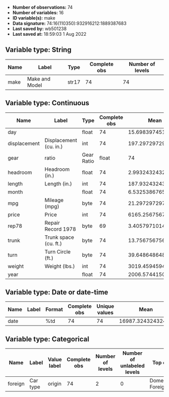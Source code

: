 - **Number of observations:** 74
- **Number of variables:** 16
- **ID variable(s):** make
- **Data signature:** 74:16(110350):932916212:1889387683
- **Last saved by:** wb501238
- **Last saved at:** 18:59:03 1 Aug 2022

## Variable type: String

| Name | Label | Type | Complete obs | Number of levels |
|---|---|---|---|---|
| make | Make and Model | str17 | 74 | 74 |

## Variable type: Continuous

| Name | Label | Type | Complete obs | Mean | Std Dev | p0 | p25 | p50 | p75 | p100 |
|---|---|---|---|---|---|---|---|---|---|---|
| day |  | float | 74 | 15.69839745115589 | 9.142045845400267 | 1.236236810684204 | 7.424164772033691 | 14.43680381774902 | 24.42776298522949 | 29.36405944824219 |
| displacement | Displacement (cu. in.) | int | 74 | 197.2972972972973 | 91.83721896440397 | 79 | 119 | 196 | 250 | 425 |
| gear | ratio | Gear Ratio | float | 74 | 3.014864866797988 | .4562870967076303 | 2.190000057220459 | 2.730000019073486 | 2.955000042915344 | 3.369999885559082 | 3.890000104904175 |
| headroom | Headroom (in.) | float | 74 | 2.993243243243243 | .8459947668287706 | 1.5 | 2.5 | 3 | 3.5 | 5 |
| length | Length (in.) | int | 74 | 187.9324324324324 | 22.26633990202158 | 142 | 170 | 192.5 | 204 | 233 |
| month |  | float | 74 | 6.532538676584089 | 3.053062828319645 | 1.230261087417603 | 4.199848651885986 | 6.397584199905396 | 9.27304744720459 | 11.85327625274658 |
| mpg | Mileage (mpg) | byte | 74 | 21.2972972972973 | 5.785503209735141 | 12 | 18 | 20 | 25 | 41 |
| price | Price | int | 74 | 6165.256756756757 | 2949.495884768919 | 3291 | 4195 | 5006.5 | 6342 | 15906 |
| rep78 | Repair Record 1978 | byte | 69 | 3.405797101449275 | .9899322701090411 | 1 | 3 | 3 | 4 | 5 |
| trunk | Trunk space (cu. ft.) | byte | 74 | 13.75675675675676 | 4.277404189173203 | 5 | 10 | 14 | 17 | 23 |
| turn | Turn Circle (ft.)  | byte | 74 | 39.64864864864865 | 4.399353727233913 | 31 | 36 | 40 | 43 | 51 |
| weight | Weight (lbs.) | int | 74 | 3019.45945945946 | 777.1935671373662 | 1760 | 2240 | 3190 | 3600 | 4840 |
| year |  | float | 74 | 2006.574415052259 | 8.383728129085801 | 1990.054809570313 | 1999.98876953125 | 2006.737243652344 | 2013.239624023438 | 2019.763305664063 |

## Variable type: Date or date-time

| Name | Label | Format | Complete obs | Unique values | Mean | Std Dev | Min | Median | Max |
|---|---|---|---|---|---|---|---|---|---|
| date |  | %td | 74 | 74 | 16987.32432432432 | 3064.404588564298 | 10995 | 17108.5 | 21821 |

## Variable type: Categorical

| Name | Label | Value label | Complete obs | Number of levels | Number of unlabeled levels | Top count |
|---|---|---|---|---|---|---|
| foreign | Car type | origin | 74 | 2 | 0 | Domestic:52 Foreign:22 |

